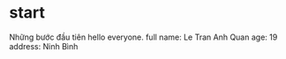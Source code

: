 # start
Những bước đầu tiên
hello everyone. 
full name: Le Tran Anh Quan
age: 19
address: Ninh Bình
